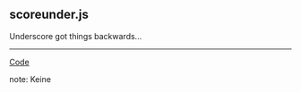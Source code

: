 ##  scoreunder.js

Underscore got things backwards...

---
[Code](txmt://open?url=file://~/code/fun-js/examples/scoreunder.coffee)

note:
  Keine
